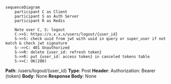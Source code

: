 ```mermaid
sequenceDiagram
    participant C as Client  
    participant S as Auth Server
    participant R as Redis

	Note over C, S: logout
	C->>S: https://x.x.x.x/users/logout/{user_id}
	S->>S: check uuid from jwt with uuid in query or super_user if not match & check jwt signature
	S-->>C: 401 Unauthorized
	S->>R: delete {user_id: refresh token}
	S->>R: put {user_id: access token} in canceled tokens table
	S->>C: OK(200)
```

**Path**: /users/logout/{user_id}
**Type**: Post
**Header**: Authorization: Bearer {token}
**Body**: None
**Response Body**: None
